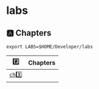 # labs



## :a: Chapters

```
export LABS=$HOME/Developer/labs
```

| :hash:            | Chapters |
|-------------------|----------|
| [`ch`:three:](ch3)  |          |
